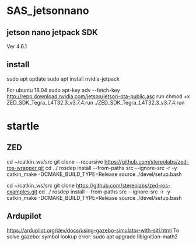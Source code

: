 # SAS_jetsonnano
 ## jetson nano jetpack SDK
 Ver 4.6.1
 ## install
 sudo apt update
sudo apt install nvidia-jetpack

For ubuntu 18.04
sudo apt-key adv --fetch-key http://repo.download.nvidia.com/jetson/jetson-ota-public.asc
run 
chmod +x ZED_SDK_Tegra_L4T32.3_v3.7.4.run 
./ZED_SDK_Tegra_L4T32.3_v3.7.4.run 


# startle
## ZED
 cd ~/catkin_ws/src
 git clone --recursive https://github.com/stereolabs/zed-ros-wrapper.git
 cd ../
 rosdep install --from-paths src --ignore-src -r -y
 catkin_make -DCMAKE_BUILD_TYPE=Release
 source ./devel/setup.bash
 
 cd ~/catkin_ws/src
 git clone https://github.com/stereolabs/zed-ros-examples.git
 cd ../
 rosdep install --from-paths src --ignore-src -r -y
 catkin_make -DCMAKE_BUILD_TYPE=Release
 source ./devel/setup.bash
## Ardupilot
https://ardupilot.org/dev/docs/using-gazebo-simulator-with-sitl.html
To solve  gazebo: symbol lookup error:
sudo apt upgrade libignition-math2
